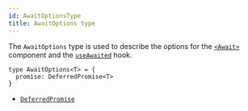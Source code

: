 ```yaml
---
id: AwaitOptionsType
title: AwaitOptions type
---
```


The `AwaitOptions` type is used to describe the options for the [`<Await>`](./api/router/awaitComponent) component and the [`useAwaited`](./api/router/useAwaitedHook) hook.

```tsx
type AwaitOptions<T> = {
  promise: DeferredPromise<T>
}
```

- [`DeferredPromise`](./api/router/DeferredPromiseType)
